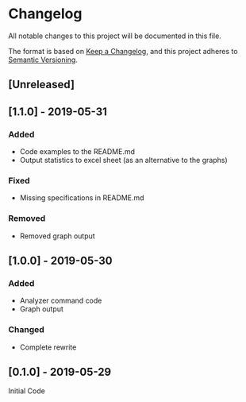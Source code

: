 # Changelog

All notable changes to this project will be documented in this file.

The format is based on [Keep a Changelog](https://keepachangelog.com/en/1.0.0/),
and this project adheres to [Semantic Versioning](https://semver.org/spec/v2.0.0.html).

## [Unreleased]

## [1.1.0] - 2019-05-31

### Added

- Code examples to the README.md
- Output statistics to excel sheet (as an alternative to the graphs)

### Fixed

- Missing specifications in README.md

### Removed

- Removed graph output

## [1.0.0] - 2019-05-30

### Added

- Analyzer command code
- Graph output

### Changed

- Complete rewrite

## [0.1.0] - 2019-05-29

Initial Code
